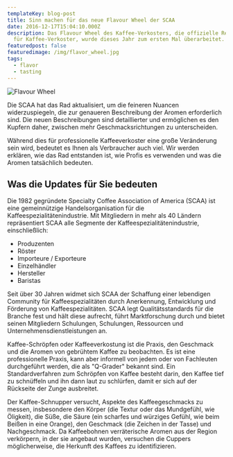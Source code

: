 ```yaml
---
templateKey: blog-post
title: Sinn machen für das neue Flavour Wheel der SCAA
date: 2016-12-17T15:04:10.000Z
description: Das Flavour Wheel des Kaffee-Verkosters, die offizielle Ressource
  für Kaffee-Verkoster, wurde dieses Jahr zum ersten Mal überarbeitet.
featuredpost: false
featuredimage: /img/flavor_wheel.jpg
tags:
  - flavor
  - tasting
---
```

![Flavour Wheel](/img/flavor_wheel.jpg)

Die SCAA hat das Rad aktualisiert, um die feineren Nuancen widerzuspiegeln, die zur genaueren Beschreibung der Aromen erforderlich sind. Die neuen Beschreibungen sind detaillierter und ermöglichen es den Kupfern daher, zwischen mehr Geschmacksrichtungen zu unterscheiden.

Während dies für professionelle Kaffeeverkoster eine große Veränderung sein wird, bedeutet es Ihnen als Verbraucher auch viel. Wir werden erklären, wie das Rad entstanden ist, wie Profis es verwenden und was die Aromen tatsächlich bedeuten.

## Was die Updates für Sie bedeuten

Die 1982 gegründete Specialty Coffee Association of America (SCAA) ist eine gemeinnützige Handelsorganisation für die Kaffeespezialitätenindustrie. Mit Mitgliedern in mehr als 40 Ländern repräsentiert SCAA alle Segmente der Kaffeespezialitätenindustrie, einschließlich:

* Produzenten
* Röster
* Importeure / Exporteure
* Einzelhändler
* Hersteller
* Baristas

Seit über 30 Jahren widmet sich SCAA der Schaffung einer lebendigen Community für Kaffeespezialitäten durch Anerkennung, Entwicklung und Förderung von Kaffeespezialitäten. SCAA legt Qualitätsstandards für die Branche fest und hält diese aufrecht, führt Marktforschung durch und bietet seinen Mitgliedern Schulungen, Schulungen, Ressourcen und Unternehmensdienstleistungen an.

Kaffee-Schröpfen oder Kaffeeverkostung ist die Praxis, den Geschmack und die Aromen von gebrühtem Kaffee zu beobachten. Es ist eine professionelle Praxis, kann aber informell von jedem oder von Fachleuten durchgeführt werden, die als "Q-Grader" bekannt sind. Ein Standardverfahren zum Schröpfen von Kaffee besteht darin, den Kaffee tief zu schnüffeln und ihn dann laut zu schlürfen, damit er sich auf der Rückseite der Zunge ausbreitet.

Der Kaffee-Schnupper versucht, Aspekte des Kaffeegeschmacks zu messen, insbesondere den Körper (die Textur oder das Mundgefühl, wie Öligkeit), die Süße, die Säure (ein scharfes und würziges Gefühl, wie beim Beißen in eine Orange), den Geschmack (die Zeichen in der Tasse) und Nachgeschmack. Da Kaffeebohnen verräterische Aromen aus der Region verkörpern, in der sie angebaut wurden, versuchen die Cuppers möglicherweise, die Herkunft des Kaffees zu identifizieren.